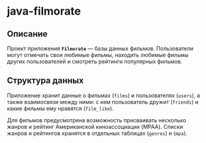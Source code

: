 # java-filmorate


## Описание
Проект приложения **`Filmorate`** — базы данных фильмов. Пользователи могут отмечать свои любимые фильмы, находить любимые фильмы других пользователей и смотреть рейтинги популярных фильмов.

## Структура данных

Приложение хранит данные о фильмах (`films`) и пользователях (`users`), а также взаимосвязи между ними: с кем пользователь дружит (`friends`) и какие фильмы ему нравятся (`film_like`). 

Для фильмов предусмотрена возможность присваивать несколько жанров и рейтинг Американской киноассоциации (MPAA). Списки жанров и рейтингов хранятся в отдельных таблицах (`genres`) и (`mpa`).

